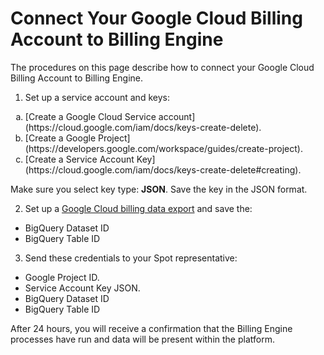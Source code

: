 # Connect Your Google Cloud Billing Account to Billing Engine 

The procedures on this page describe how to connect your Google Cloud Billing Account to Billing Engine.

1. Set up a service account and keys:
<ol style="list-style-type: lower-alpha;">
<li>[Create a Google Cloud Service account](https://cloud.google.com/iam/docs/keys-create-delete).</li>
<li>[Create a Google Project](https://developers.google.com/workspace/guides/create-project).</li>
<li>[Create a Service Account Key](https://cloud.google.com/iam/docs/keys-create-delete#creating).</li>
</ol>

Make sure you select key type: **JSON**. Save the key in the JSON format.

2. Set up a [Google Cloud billing data export](https://cloud.google.com/billing/docs/how-to/export-data-bigquery) and save the:
* BigQuery Dataset ID
* BigQuery Table ID

3. Send these credentials to your Spot representative:

* Google Project ID.
* Service Account Key JSON.
* BigQuery Dataset ID
* BigQuery Table ID

After 24 hours, you will receive a confirmation that the Billing Engine processes have run and data will be present within the platform.
